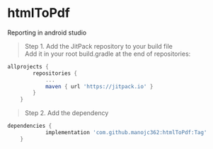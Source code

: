 # htmlToPdf
Reporting in android studio
> Step 1. Add the JitPack repository to your build file
<br>Add it in your root build.gradle at the end of repositories:
```gradle
allprojects {
		repositories {
			...
			maven { url 'https://jitpack.io' }
		}
	}
```
> Step 2. Add the dependency
```gradle
dependencies {
	        implementation 'com.github.manojc362:htmlToPdf:Tag'
	}
  ```


